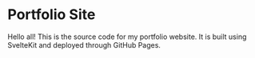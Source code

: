 # Portfolio Site

Hello all! This is the source code for my portfolio website. It is built using SvelteKit and deployed through GitHub Pages.
